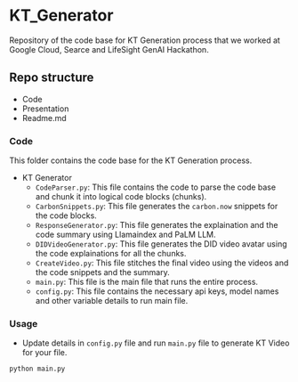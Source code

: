 # KT_Generator

Repository of the code base for KT Generation process that we worked at Google Cloud, Searce and LifeSight GenAI Hackathon.

## Repo structure

- Code
- Presentation
- Readme.md

### Code

This folder contains the code base for the KT Generation process.

- KT Generator
    - `CodeParser.py`: This file contains the code to parse the code base and chunk it into logical code blocks (chunks).
    - `CarbonSnippets.py`: This file generates the `carbon.now` snippets for the code blocks.
    - `ResponseGenerator.py`: This file generates the explaination and the code summary using Llamaindex and PaLM LLM.
    - `DIDVideoGenerator.py`: This file generates the DID video avatar using the code explainations for all the chunks.
    - `CreateVideo.py`: This file stitches the final video using the videos and the code snippets and the summary.
    - `main.py`: This file is the main file that runs the entire process.
    - `config.py`: This file contains the necessary api keys, model names and other variable details to run main file.
    
### Usage

- Update details in `config.py` file and run `main.py` file to generate KT Video for your file.

```bash
python main.py
```
